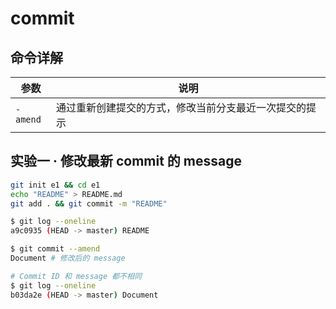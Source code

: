 # commit

## 命令详解

| 参数     | 说明                                                   |
| -------- | ------------------------------------------------------ |
| `-amend` | 通过重新创建提交的方式，修改当前分支最近一次提交的提示 |

## 实验一 · 修改最新 commit 的 message

```bash
git init e1 && cd e1
echo "README" > README.md
git add . && git commit -m "README"
```

```bash
$ git log --oneline
a9c0935 (HEAD -> master) README
```

```bash
$ git commit --amend
Document # 修改后的 message
```

```bash
# Commit ID 和 message 都不相同
$ git log --oneline
b03da2e (HEAD -> master) Document
```
